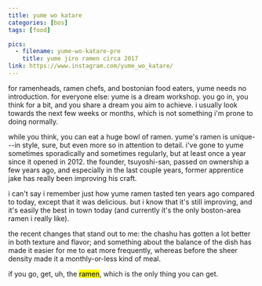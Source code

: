 ```yaml
---
title: yume wo katare
categories: [bos]
tags: [food]

pics:
  - filename: yume-wo-katare-pre
    title: yume jiro ramen circa 2017
link: https://www.instagram.com/yume_wo_katare/
---
```


for ramenheads, ramen chefs, and bostonian food eaters, yume needs no
introduction.  for everyone else: yume is a dream workshop.  you go in, you
think for a bit, and you share a dream you aim to achieve.  i usually look
towards the next few weeks or months, which is not something i'm prone to doing
normally.

while you think, you can eat a huge bowl of ramen.  yume's ramen is unique---in
style, sure, but even more so in attention to detail.  i've gone to yume
sometimes sporadically and sometimes regularly, but at least once a year since
it opened in 2012.  the founder, tsuyoshi-san, passed on ownership a few years
ago, and especially in the last couple years, former apprentice jake has really
been improving his craft.

i can't say i remember just how yume ramen tasted ten years ago compared to
today, except that it was delicious.  but i know that it's still improving, and
it's easily the best in town today (and currently it's the only boston-area
ramen i really like).

the recent changes that stand out to me: the chashu has gotten a lot better in
both texture and flavor; and something about the balance of the dish has made
it easier for me to eat more frequently, whereas before the sheer density made
it a monthly-or-less kind of meal.

if you go, get, uh, the <mark>ramen</mark>, which is the only thing you can get.
